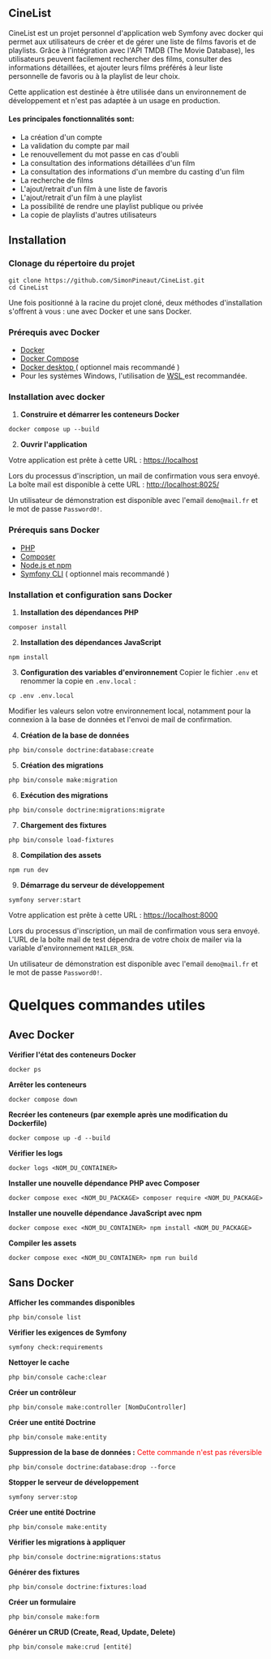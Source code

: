 ## <strong>CineList</strong>

CineList est un projet personnel d'application web Symfony avec docker qui permet aux utilisateurs de créer et de gérer une liste de films favoris et de playlists. Grâce à l'intégration avec l'API TMDB (The Movie Database), les utilisateurs peuvent facilement rechercher des films, consulter des informations détaillées, et ajouter leurs films préférés à leur liste personnelle de favoris ou à la playlist de leur choix.

Cette application est destinée à être utilisée dans un environnement de développement et n'est pas adaptée à un usage en production.

#### Les principales fonctionnalités sont:
- La création d'un compte
- La validation du compte par mail
- Le renouvellement du mot passe en cas d'oubli
- La consultation des informations détaillées d'un film
- La consultation des informations d'un membre du casting d'un film
- La recherche de films
- L'ajout/retrait d'un film à une liste de favoris
- L'ajout/retrait d'un film à une playlist
- La possibilité de rendre une playlist publique ou privée
- La copie de playlists d'autres utilisateurs

## <strong>Installation</strong>

### Clonage du répertoire du projet
```
git clone https://github.com/SimonPineaut/CineList.git
cd CineList
```

Une fois positionné à la racine du projet cloné, deux méthodes d'installation s'offrent à vous : une avec Docker et une sans Docker.

### Prérequis avec Docker
- <a href="https://www.docker.com/">Docker</a>
- <a href="https://docs.docker.com/compose/">Docker Compose</a>
- <a href="https://www.docker.com/products/docker-desktop/">Docker desktop </a> ( optionnel mais recommandé )
- Pour les systèmes Windows, l'utilisation de <a href="https://docs.docker.com/desktop/wsl/"> WSL </a> est recommandée.

### <strong>Installation avec docker</strong>
1. **Construire et démarrer les conteneurs Docker**
```
docker compose up --build
```
2. **Ouvrir l'application**

Votre application est prête à cette URL : <a href="https://localhost/">https://localhost</a>

Lors du processus d'inscription, un mail de confirmation vous sera envoyé. La boîte mail est disponible à cette URL : <a href="http://localhost:8025/">http://localhost:8025/</a>

Un utilisateur de démonstration est disponible avec l'email `demo@mail.fr` et le mot de passe `Password0!`.

### Prérequis sans Docker
- <a href="https://www.php.net/manual/fr/install.php">PHP</a>
- <a href="https://getcomposer.org/doc/00-intro.md">Composer</a>
- <a href="https://docs.npmjs.com/downloading-and-installing-node-js-and-npm">Node.js et npm</a>
- <a href="https://symfony.com/download?ref=material-tailwind">Symfony CLI</a> ( optionnel mais recommandé )

### <strong>Installation et configuration sans Docker</strong> 

1. **Installation des dépendances PHP**
```
composer install
```

2. **Installation des dépendances JavaScript**
```
npm install
```

3. **Configuration des variables d'environnement**  Copier le fichier `.env` et renommer la copie en `.env.local` :
```
cp .env .env.local
```
Modifier les valeurs selon votre environnement local, notamment pour la connexion à la base de données et l'envoi de mail de confirmation.

4. **Création de la base de données**
```
php bin/console doctrine:database:create
```

5. **Création des migrations**
```
php bin/console make:migration
```

6. **Exécution des migrations**
```
php bin/console doctrine:migrations:migrate
```

7. **Chargement des fixtures**
```
php bin/console load-fixtures
```

8. **Compilation des assets**
```
npm run dev
```

9. **Démarrage du serveur de développement**
```
symfony server:start
```
Votre application est prête à cette URL : <a href="https://localhost:8000">https://localhost:8000</a>

Lors du processus d'inscription, un mail de confirmation vous sera envoyé. L'URL de la boîte mail de test dépendra de votre choix de mailer via la variable d'environnement `MAILER_DSN`.

Un utilisateur de démonstration est disponible avec l'email `demo@mail.fr` et le mot de passe `Password0!`.

# <strong>Quelques commandes utiles</strong>

## <strong>Avec Docker</strong>

**Vérifier l'état des conteneurs Docker**
```
docker ps
``` 

**Arrêter les conteneurs**
```
docker compose down
``` 

**Recréer les conteneurs (par exemple après une modification du Dockerfile)**
```
docker compose up -d --build
``` 

**Vérifier les logs**
```
docker logs <NOM_DU_CONTAINER>
``` 

**Installer une nouvelle dépendance PHP avec Composer**
```
docker compose exec <NOM_DU_PACKAGE> composer require <NOM_DU_PACKAGE>
``` 

**Installer une nouvelle dépendance JavaScript avec npm**
```
docker compose exec <NOM_DU_CONTAINER> npm install <NOM_DU_PACKAGE>
``` 

**Compiler les assets**
```
docker compose exec <NOM_DU_CONTAINER> npm run build
``` 

## <strong>Sans Docker</strong>

**Afficher les commandes disponibles**
```
php bin/console list
``` 

**Vérifier les exigences de Symfony**
```
symfony check:requirements
```

**Nettoyer le cache**
```
php bin/console cache:clear
```

**Créer un contrôleur**
```
php bin/console make:controller [NomDuController]
```

**Créer une entité Doctrine**
```
php bin/console make:entity
```

**Suppression de la base de données :**<font color="red">  Cette commande n'est pas réversible</font>
```
php bin/console doctrine:database:drop --force
```

**Stopper le serveur de développement**
```
symfony server:stop
```

**Créer une entité Doctrine**
```
php bin/console make:entity
```

**Vérifier les migrations à appliquer**
```
php bin/console doctrine:migrations:status
```

**Générer des fixtures**
```
php bin/console doctrine:fixtures:load
```

**Créer un formulaire**
```
php bin/console make:form
```

**Générer un CRUD (Create, Read, Update, Delete)**
```
php bin/console make:crud [entité]
```



